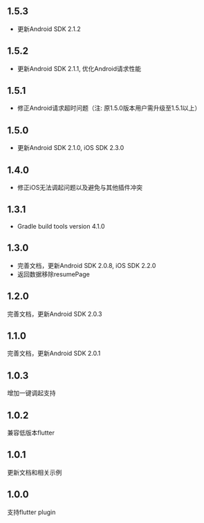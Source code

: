 ## 1.5.3

- 更新Android SDK 2.1.2

## 1.5.2

- 更新Android SDK 2.1.1, 优化Android请求性能

## 1.5.1

- 修正Android请求超时问题（注: 原1.5.0版本用户需升级至1.5.1以上）

## 1.5.0

- 更新Android SDK 2.1.0, iOS SDK 2.3.0

## 1.4.0

- 修正iOS无法调起问题以及避免与其他插件冲突

## 1.3.1

- Gradle build tools version 4.1.0

## 1.3.0

- 完善文档，更新Android SDK 2.0.8, iOS SDK 2.2.0
- 返回数据移除resumePage

## 1.2.0

完善文档，更新Android SDK 2.0.3

## 1.1.0

完善文档，更新Android SDK 2.0.1

## 1.0.3

增加一键调起支持

## 1.0.2

兼容低版本flutter

## 1.0.1

更新文档和相关示例

## 1.0.0

支持flutter plugin
